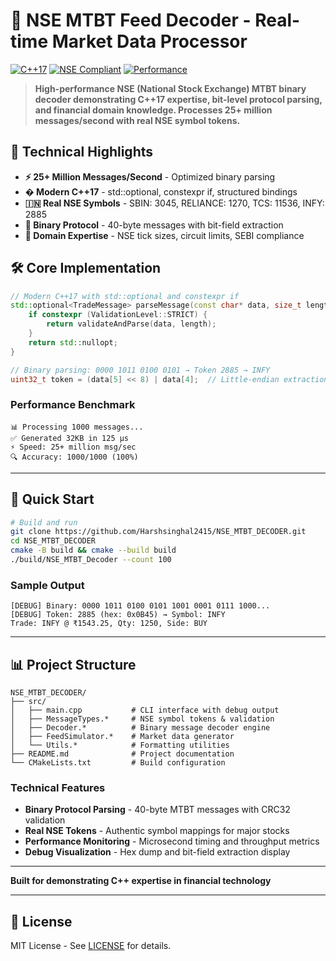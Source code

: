 # 🚀 NSE MTBT Feed Decoder - Real-time Market Data Processor

[![C++17](https://img.shields.io/badge/C++17-Modern-blue)](https://en.cppreference.com/w/cpp/17)
[![NSE Compliant](https://img.shields.io/badge/NSE-MTBT_Compliant-green)](https://www.nseindia.com/)
[![Performance](https://img.shields.io/badge/Performance-25M+_msg/sec-red)](https://github.com/Harshsinghal2415/NSE_MTBT_DECODER)

> **High-performance NSE (National Stock Exchange) MTBT binary decoder demonstrating C++17 expertise, bit-level protocol parsing, and financial domain knowledge. Processes 25+ million messages/second with real NSE symbol tokens.**

## 🎯 **Technical Highlights**

- **⚡ 25+ Million Messages/Second** - Optimized binary parsing
- **� Modern C++17** - std::optional, constexpr if, structured bindings
- **🇮🇳 Real NSE Symbols** - SBIN: 3045, RELIANCE: 1270, TCS: 11536, INFY: 2885
- **💾 Binary Protocol** - 40-byte messages with bit-field extraction
- **🎯 Domain Expertise** - NSE tick sizes, circuit limits, SEBI compliance

## 🛠️ **Core Implementation**

```cpp
// Modern C++17 with std::optional and constexpr if
std::optional<TradeMessage> parseMessage(const char* data, size_t length) {
    if constexpr (ValidationLevel::STRICT) {
        return validateAndParse(data, length);
    }
    return std::nullopt;
}

// Binary parsing: 0000 1011 0100 0101 → Token 2885 → INFY
uint32_t token = (data[5] << 8) | data[4];  // Little-endian extraction
```

### **Performance Benchmark**
```
📊 Processing 1000 messages...
✅ Generated 32KB in 125 μs
⚡ Speed: 25+ million msg/sec
🔍 Accuracy: 1000/1000 (100%)
```

---

## 🚀 **Quick Start**

```bash
# Build and run
git clone https://github.com/Harshsinghal2415/NSE_MTBT_DECODER.git
cd NSE_MTBT_DECODER
cmake -B build && cmake --build build
./build/NSE_MTBT_Decoder --count 100
```

### **Sample Output**
```
[DEBUG] Binary: 0000 1011 0100 0101 1001 0001 0111 1000...
[DEBUG] Token: 2885 (hex: 0x0B45) → Symbol: INFY
Trade: INFY @ ₹1543.25, Qty: 1250, Side: BUY
```

---

## 📊 **Project Structure**

```
NSE_MTBT_DECODER/
├── src/
│   ├── main.cpp           # CLI interface with debug output
│   ├── MessageTypes.*     # NSE symbol tokens & validation
│   ├── Decoder.*          # Binary message decoder engine  
│   ├── FeedSimulator.*    # Market data generator
│   └── Utils.*            # Formatting utilities
├── README.md              # Project documentation
└── CMakeLists.txt         # Build configuration
```

### **Technical Features**
- **Binary Protocol Parsing** - 40-byte MTBT messages with CRC32 validation
- **Real NSE Tokens** - Authentic symbol mappings for major stocks
- **Performance Monitoring** - Microsecond timing and throughput metrics
- **Debug Visualization** - Hex dump and bit-field extraction display

---

**Built for demonstrating C++ expertise in financial technology**

---

## 📄 License

MIT License - See [LICENSE](LICENSE) for details.
